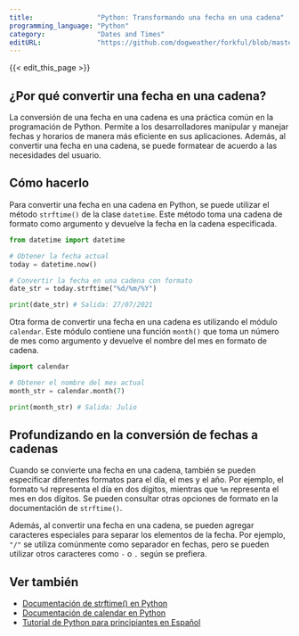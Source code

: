 ```yaml
---
title:                "Python: Transformando una fecha en una cadena"
programming_language: "Python"
category:             "Dates and Times"
editURL:              "https://github.com/dogweather/forkful/blob/master/content/es/python/converting-a-date-into-a-string.md"
---
```


{{< edit_this_page >}}

## ¿Por qué convertir una fecha en una cadena?

La conversión de una fecha en una cadena es una práctica común en la programación de Python. Permite a los desarrolladores manipular y manejar fechas y horarios de manera más eficiente en sus aplicaciones. Además, al convertir una fecha en una cadena, se puede formatear de acuerdo a las necesidades del usuario.

## Cómo hacerlo

Para convertir una fecha en una cadena en Python, se puede utilizar el método `strftime()` de la clase `datetime`. Este método toma una cadena de formato como argumento y devuelve la fecha en la cadena especificada.

```Python
from datetime import datetime

# Obtener la fecha actual
today = datetime.now()

# Convertir la fecha en una cadena con formato
date_str = today.strftime("%d/%m/%Y")

print(date_str) # Salida: 27/07/2021
```

Otra forma de convertir una fecha en una cadena es utilizando el módulo `calendar`. Este módulo contiene una función `month()` que toma un número de mes como argumento y devuelve el nombre del mes en formato de cadena.

```Python
import calendar

# Obtener el nombre del mes actual
month_str = calendar.month(7)

print(month_str) # Salida: Julio
```

## Profundizando en la conversión de fechas a cadenas

Cuando se convierte una fecha en una cadena, también se pueden especificar diferentes formatos para el día, el mes y el año. Por ejemplo, el formato `%d` representa el día en dos dígitos, mientras que `%m` representa el mes en dos dígitos. Se pueden consultar otras opciones de formato en la documentación de `strftime()`.

Además, al convertir una fecha en una cadena, se pueden agregar caracteres especiales para separar los elementos de la fecha. Por ejemplo, `"/"` se utiliza comúnmente como separador en fechas, pero se pueden utilizar otros caracteres como `-` o `.` según se prefiera.

## Ver también

- [Documentación de strftime() en Python](https://docs.python.org/3/library/datetime.html#strftime-and-strptime-format-codes)
- [Documentación de calendar en Python](https://docs.python.org/3/library/calendar.html)
- [Tutorial de Python para principiantes en Español](https://realpython.com/python-tutorial-es/#por-qu%C3%A9-aprender-python)